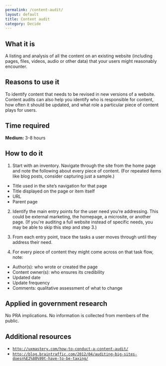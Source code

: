 ```yaml
---
permalink: /content-audit/
layout: default
title: Content audit
category: Decide
---
```


## What it is

A listing and analysis of all the content on an existing website (including pages, files, videos, audio or other data) that your users might reasonably encounter.

## Reasons to use it

To identify content that needs to be revised in new versions of a website. Content audits can also help you identify who is responsible for content, how often it should be updated, and what role a particular piece of content plays for users.

## Time required

**Medium:** 3-8 hours

## How to do it

1. Start with an inventory. Navigate through the site from the home page and note the following about every piece of content. (For repeated items like blog posts, consider capturing just a sample.)
 - Title used in the site’s navigation for that page
 - Title displayed on the page or item itself
 - URL
 - Parent page

2. Identify the main entry points for the user need you’re addressing. This could be external marketing, the homepage, a microsite, or another page. (If you're auditing a full website instead of specific needs, you may be able to skip this step and step 3.)

3. From each entry point, trace the tasks a user moves through until they address their need.

4. For every piece of content they might come across on that task flow, note:
 - Author(s): who wrote or created the page
 - Content owner(s): who ensures its credibility
 - Updated date
 - Update frequency
 - Comments: qualitative assessment of what to change

## Applied in government research

No PRA implications. No information is collected from members of the public.

## Additional resources
- [`http://uxmastery.com/how-to-conduct-a-content-audit/`](http://uxmastery.com/how-to-conduct-a-content-audit/)
- [`http://blog.braintraffic.com/2012/04/auditing-big-sites-doesn%E2%80%99t-have-to-be-taxing/`](http://blog.braintraffic.com/2012/04/auditing-big-sites-doesn%E2%80%99t-have-to-be-taxing/)
